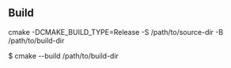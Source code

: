## Build
cmake -DCMAKE_BUILD_TYPE=Release -S /path/to/source-dir -B /path/to/build-dir

$ cmake --build /path/to/build-dir
